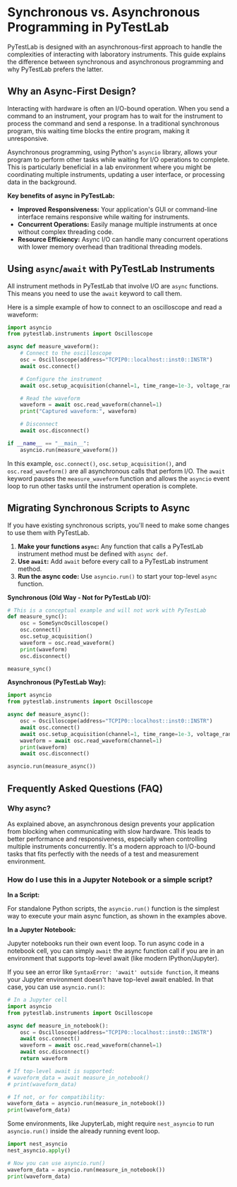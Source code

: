 # Synchronous vs. Asynchronous Programming in PyTestLab

PyTestLab is designed with an asynchronous-first approach to handle the complexities of interacting with laboratory instruments. This guide explains the difference between synchronous and asynchronous programming and why PyTestLab prefers the latter.

## Why an Async-First Design?

Interacting with hardware is often an I/O-bound operation. When you send a command to an instrument, your program has to wait for the instrument to process the command and send a response. In a traditional synchronous program, this waiting time blocks the entire program, making it unresponsive.

Asynchronous programming, using Python's `asyncio` library, allows your program to perform other tasks while waiting for I/O operations to complete. This is particularly beneficial in a lab environment where you might be coordinating multiple instruments, updating a user interface, or processing data in the background.

**Key benefits of async in PyTestLab:**

*   **Improved Responsiveness:** Your application's GUI or command-line interface remains responsive while waiting for instruments.
*   **Concurrent Operations:** Easily manage multiple instruments at once without complex threading code.
*   **Resource Efficiency:** Async I/O can handle many concurrent operations with lower memory overhead than traditional threading models.

## Using `async`/`await` with PyTestLab Instruments

All instrument methods in PyTestLab that involve I/O are `async` functions. This means you need to use the `await` keyword to call them.

Here is a simple example of how to connect to an oscilloscope and read a waveform:

```python
import asyncio
from pytestlab.instruments import Oscilloscope

async def measure_waveform():
    # Connect to the oscilloscope
    osc = Oscilloscope(address="TCPIP0::localhost::inst0::INSTR")
    await osc.connect()

    # Configure the instrument
    await osc.setup_acquisition(channel=1, time_range=1e-3, voltage_range=5.0)

    # Read the waveform
    waveform = await osc.read_waveform(channel=1)
    print("Captured waveform:", waveform)

    # Disconnect
    await osc.disconnect()

if __name__ == "__main__":
    asyncio.run(measure_waveform())
```

In this example, `osc.connect()`, `osc.setup_acquisition()`, and `osc.read_waveform()` are all asynchronous calls that perform I/O. The `await` keyword pauses the `measure_waveform` function and allows the `asyncio` event loop to run other tasks until the instrument operation is complete.

## Migrating Synchronous Scripts to Async

If you have existing synchronous scripts, you'll need to make some changes to use them with PyTestLab.

1.  **Make your functions `async`:** Any function that calls a PyTestLab instrument method must be defined with `async def`.
2.  **Use `await`:** Add `await` before every call to a PyTestLab instrument method.
3.  **Run the async code:** Use `asyncio.run()` to start your top-level `async` function.

**Synchronous (Old Way - Not for PyTestLab I/O):**

```python
# This is a conceptual example and will not work with PyTestLab
def measure_sync():
    osc = SomeSyncOscilloscope()
    osc.connect()
    osc.setup_acquisition()
    waveform = osc.read_waveform()
    print(waveform)
    osc.disconnect()

measure_sync()
```

**Asynchronous (PyTestLab Way):**

```python
import asyncio
from pytestlab.instruments import Oscilloscope

async def measure_async():
    osc = Oscilloscope(address="TCPIP0::localhost::inst0::INSTR")
    await osc.connect()
    await osc.setup_acquisition(channel=1, time_range=1e-3, voltage_range=5.0)
    waveform = await osc.read_waveform(channel=1)
    print(waveform)
    await osc.disconnect()

asyncio.run(measure_async())
```

## Frequently Asked Questions (FAQ)

### Why async?

As explained above, an asynchronous design prevents your application from blocking when communicating with slow hardware. This leads to better performance and responsiveness, especially when controlling multiple instruments concurrently. It's a modern approach to I/O-bound tasks that fits perfectly with the needs of a test and measurement environment.

### How do I use this in a Jupyter Notebook or a simple script?

**In a Script:**

For standalone Python scripts, the `asyncio.run()` function is the simplest way to execute your main async function, as shown in the examples above.

**In a Jupyter Notebook:**

Jupyter notebooks run their own event loop. To run async code in a notebook cell, you can simply `await` the async function call if you are in an environment that supports top-level await (like modern IPython/Jupyter).

If you see an error like `SyntaxError: 'await' outside function`, it means your Jupyter environment doesn't have top-level await enabled. In that case, you can use `asyncio.run()`:

```python
# In a Jupyter cell
import asyncio
from pytestlab.instruments import Oscilloscope

async def measure_in_notebook():
    osc = Oscilloscope(address="TCPIP0::localhost::inst0::INSTR")
    await osc.connect()
    waveform = await osc.read_waveform(channel=1)
    await osc.disconnect()
    return waveform

# If top-level await is supported:
# waveform_data = await measure_in_notebook()
# print(waveform_data)

# If not, or for compatibility:
waveform_data = asyncio.run(measure_in_notebook())
print(waveform_data)

```
Some environments, like JupyterLab, might require `nest_asyncio` to run `asyncio.run()` inside the already running event loop.

```python
import nest_asyncio
nest_asyncio.apply()

# Now you can use asyncio.run()
waveform_data = asyncio.run(measure_in_notebook())
print(waveform_data)